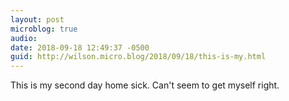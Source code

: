 ```yaml
---
layout: post
microblog: true
audio: 
date: 2018-09-18 12:49:37 -0500
guid: http://wilson.micro.blog/2018/09/18/this-is-my.html
---
```

This is my second day home sick. Can't seem to get myself right. 
